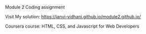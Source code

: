 Module 2 Coding assignment

Visit My solution:
 https://janvi-vidhani.github.io/module2.github.io/
 
 Coursera course: HTML, CSS, and Javascript for Web Developers
